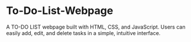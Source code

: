 # To-Do-List-Webpage
A TO-DO LIST webpage built with HTML, CSS, and JavaScript. Users can easily add, edit, and delete tasks in a simple, intuitive interface.
